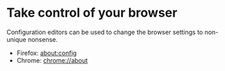 # Take control of your browser

Configuration editors can be used to change the browser settings to non-unique nonsense. 

* Firefox: [about:config](https://support.mozilla.org/en-US/kb/about-config-editor-firefox)
* Chrome: [chrome://about](https://www.howtogeek.com/104631/find-hidden-features-on-chromes-internal-chrome-pages/)


